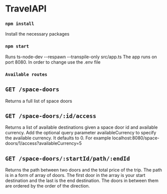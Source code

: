 # TravelAPI

### `npm install`

Install the necessary packages

### `npm start`

Runs ts-node-dev --respawn --transpile-only src/app.ts 
The app runs on port 8080. In order to change use the .env file 

### `Available routes`

## `GET /space-doors`
Returns a full list of space doors 
## `GET /space-doors/:id/access` 
Returns a list of available destinations given a space door id and available currency. Add the optional query parameter availableCurrency to specify the available currency. It defaults to 0. For example 
localhost:8080/space-doors/1/access?availableCurrency=5 
## `GET /space-doors/:startId/path/:endId `

Returns the path between two doors and the total price of the trip. The path is in a form of array 
of doors. The first door in the array is your start destination and the last is the end destination.
The doors in between them are ordered by the order of the direction.
